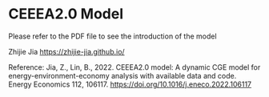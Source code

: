 # CEEEA2.0 Model
Please refer to the PDF file to see the introduction of the model

Zhijie Jia
https://zhijie-jia.github.io/

Reference:
Jia, Z., Lin, B., 2022. CEEEA2.0 model: A dynamic CGE model for energy-environment-economy analysis with available data and code. Energy Economics 112, 106117. https://doi.org/10.1016/j.eneco.2022.106117
